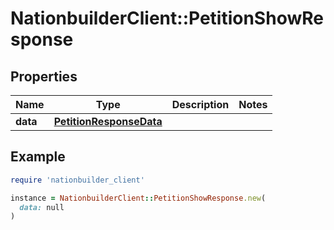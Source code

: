# NationbuilderClient::PetitionShowResponse

## Properties

| Name | Type | Description | Notes |
| ---- | ---- | ----------- | ----- |
| **data** | [**PetitionResponseData**](PetitionResponseData.md) |  |  |

## Example

```ruby
require 'nationbuilder_client'

instance = NationbuilderClient::PetitionShowResponse.new(
  data: null
)
```

